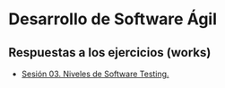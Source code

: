 # Desarrollo de Software Ágil
## Respuestas a los ejercicios (works)

* [Sesión 03. Niveles de Software Testing.](Sesion03/README.md) 

